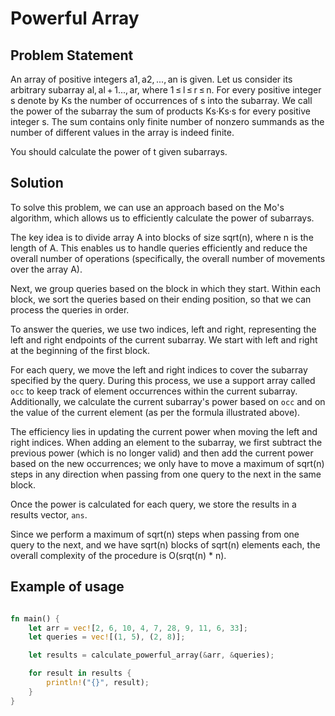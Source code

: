 # Powerful Array

## Problem Statement

An array of positive integers a1, a2, ..., an is given. Let us consider its arbitrary subarray al, al + 1..., ar, where 1 ≤ l ≤ r ≤ n. For every positive integer s denote by Ks the number of occurrences of s into the subarray. We call the power of the subarray the sum of products Ks·Ks·s for every positive integer s. The sum contains only finite number of nonzero summands as the number of different values in the array is indeed finite.

You should calculate the power of t given subarrays.

## Solution

To solve this problem, we can use an approach based on the Mo's algorithm, which allows us to efficiently calculate the power of subarrays.

The key idea is to divide array A into blocks of size sqrt(n), where n is the length of A. This enables us to handle queries efficiently and reduce the overall number of operations (specifically, the overall number of movements over the array A).

Next, we group queries based on the block in which they start. Within each block, we sort the queries based on their ending position, so that we can process the queries in order.

To answer the queries, we use two indices, left and right, representing the left and right endpoints of the current subarray. We start with left and right at the beginning of the first block.

For each query, we move the left and right indices to cover the subarray specified by the query. During this process, we use a support array called `occ` to keep track of element occurrences within the current subarray. Additionally, we calculate the current subarray's power based on `occ` and on the value of the current element (as per the formula illustrated above).

The efficiency lies in updating the current power when moving the left and right indices. When adding an element to the subarray, we first subtract the previous power (which is no longer valid) and then add the current power based on the new occurrences; we only have to move a maximum of sqrt(n) steps in any direction when passing from one query to the next in the same block.

Once the power is calculated for each query, we store the results in a results vector, `ans`.

Since we perform a maximum of sqrt(n) steps when passing from one query to the next, and we have sqrt(n) blocks of sqrt(n) elements each, the overall complexity of the procedure is O(srqt(n) * n).

## Example of usage

```rust

fn main() {
    let arr = vec![2, 6, 10, 4, 7, 28, 9, 11, 6, 33];
    let queries = vec![(1, 5), (2, 8)];

    let results = calculate_powerful_array(&arr, &queries);

    for result in results {
        println!("{}", result);
    }
}
